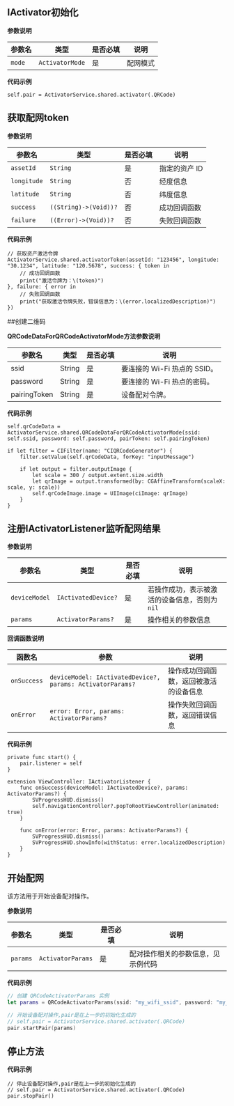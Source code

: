 ## IActivator初始化

**参数说明**

| 参数名 | 类型 | 是否必填 | 说明 |
| --- | --- | --- | --- |
| `mode` | `ActivatorMode` | 是 | 配网模式 |

**代码示例**

```
self.pair = ActivatorService.shared.activator(.QRCode)
```

## 获取配网token

**参数说明**

| 参数名 | 类型 | 是否必填 | 说明 |
| --- | --- | --- | --- |
| `assetId` | `String` | 是 | 指定的资产 ID |
| `longitude` | `String` | 否 | 经度信息 |
| `latitude` | `String` | 否 | 纬度信息 |
| `success` | `((String)->(Void))?` | 否 | 成功回调函数 |
| `failure` | `((Error)->(Void))?` | 否 | 失败回调函数 |

**代码示例**

```
// 获取资产激活令牌
ActivatorService.shared.activatorToken(assetId: "123456", longitude: "30.1234", latitude: "120.5678", success: { token in
    // 成功回调函数
    print("激活令牌为：\(token)")
}, failure: { error in
    // 失败回调函数
    print("获取激活令牌失败，错误信息为：\(error.localizedDescription)")
})
```

##创建二维码

**QRCodeDataForQRCodeActivatorMode方法参数说明**

| 参数名 | 类型 | 是否必填 | 说明 |
| --- | --- | --- | --- |
| ssid | String | 是 | 要连接的 Wi-Fi 热点的 SSID。 |
| password | String | 是 | 要连接的 Wi-Fi 热点的密码。 |
| pairingToken | String | 是 | 设备配对令牌。 |

**代码示例**

```
self.qrCodeData = ActivatorService.shared.QRCodeDataForQRCodeActivatorMode(ssid: self.ssid, password: self.password, pairToken: self.pairingToken)

if let filter = CIFilter(name: "CIQRCodeGenerator") {
    filter.setValue(self.qrCodeData, forKey: "inputMessage")
    
    if let output = filter.outputImage {
        let scale = 300 / output.extent.size.width
        let qrImage = output.transformed(by: CGAffineTransform(scaleX: scale, y: scale))
        self.qrCodeImage.image = UIImage(ciImage: qrImage)
    }
}
```

## 注册IActivatorListener监听配网结果

**参数说明**

| 参数名 | 类型 | 是否必填 | 说明 |
| --- | --- | --- | --- |
| `deviceModel` | `IActivatedDevice?` | 是 | 若操作成功，表示被激活的设备信息，否则为 `nil` |
| `params` | `ActivatorParams?` | 是 | 操作相关的参数信息 |

**回调函数说明**

| 函数名 | 参数 | 说明 |
| --- | --- | --- |
| `onSuccess` | `deviceModel: IActivatedDevice?, params: ActivatorParams?` | 操作成功回调函数，返回被激活的设备信息 |
| `onError` | `error: Error, params: ActivatorParams?` | 操作失败回调函数，返回错误信息 |

**代码示例**

```
private func start() {
    pair.listener = self    
}

extension ViewController: IActivatorListener {
    func onSuccess(deviceModel: IActivatedDevice?, params: ActivatorParams?) {
        SVProgressHUD.dismiss()
        self.navigationController?.popToRootViewController(animated: true)
    }
    
    func onError(error: Error, params: ActivatorParams?) {
        SVProgressHUD.dismiss()
        SVProgressHUD.showInfo(withStatus: error.localizedDescription)
    }
}
```

## 开始配网

该方法用于开始设备配对操作。

**参数说明**

| 参数名 | 类型 | 是否必填 | 说明 |
| --- | --- | --- | --- |
| `params` | `ActivatorParams` | 是 | 配对操作相关的参数信息，见示例代码 |

**代码示例**

```swift
// 创建 QRCodeActivatorParams 实例
let params = QRCodeActivatorParams(ssid: "my_wifi_ssid", password: "my_wifi_password", pairToken: "my_pair_token")

// 开始设备配对操作,pair是在上一步的初始化生成的
// self.pair = ActivatorService.shared.activator(.QRCode)
pair.startPair(params)
```

## 停止方法

**代码示例**

```
// 停止设备配对操作,pair是在上一步的初始化生成的
// self.pair = ActivatorService.shared.activator(.QRCode)
pair.stopPair()
```